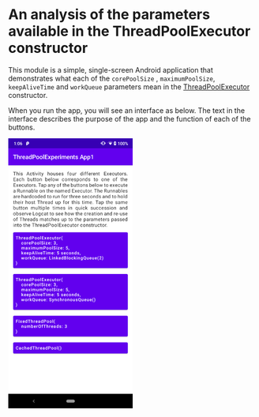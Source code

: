 # An analysis of the parameters available in the ThreadPoolExecutor constructor

This module is a simple, single-screen Android application that demonstrates what each of the `corePoolSize`
, `maximumPoolSize`, `keepAliveTime` and `workQueue` parameters mean in
the [ThreadPoolExecutor](https://developer.android.com/reference/java/util/concurrent/ThreadPoolExecutor)
constructor.

When you run the app, you will see an interface as below. The text in the interface describes the purpose of
the app and the function of each of the buttons.

<img src="Screenshot.png" width="50%" alt="Screenshot of app">
